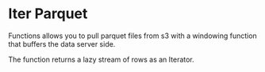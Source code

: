 # Iter Parquet
Functions allows you to pull parquet files from s3 with a windowing function that buffers the data server side.

The function returns a lazy stream of rows as an Iterator.